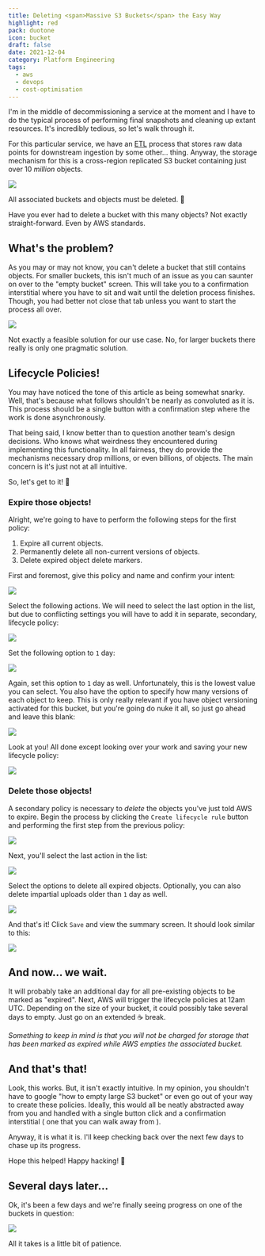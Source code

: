 ```yaml
---
title: Deleting <span>Massive S3 Buckets</span> the Easy Way
highlight: red
pack: duotone
icon: bucket
draft: false
date: 2021-12-04
category: Platform Engineering
tags:
  - aws
  - devops
  - cost-optimisation
---
```


I'm in the middle of decommissioning a service at the moment and I have to do the typical process of performing final snapshots and cleaning up extant resources. It's incredibly tedious, so let's walk through it.

<!--more-->

For this particular service, we have an  [ETL](https://en.wikipedia.org/wiki/Extract,_transform,_load)  process that stores raw data points for downstream ingestion by some other... thing. Anyway, the storage mechanism for this is a cross-region replicated S3 bucket containing just over 10 _million_ objects.

![](image-1.png)

All associated buckets and objects must be deleted. 😬

Have you ever had to delete a bucket with this many objects? Not exactly straight-forward. Even by AWS standards.
## What's the problem? 
As you may or may not know, you can't delete a bucket that still contains objects. For smaller buckets, this isn't much of an issue as you can saunter on over to the "empty bucket" screen. This will take you to a confirmation interstitial where you have to sit and wait until the deletion process finishes. Though, you had better not close that tab unless you want to start the process all over.  

![](image-2.png)

Not exactly a feasible solution for our use case. No, for larger buckets there really is only one pragmatic solution.
## Lifecycle Policies! 
You may have noticed the tone of this article as being somewhat snarky. Well, that's because what follows shouldn't be nearly as convoluted as it is. This process should be a single button with a confirmation step where the work is done asynchronously.

That being said, I know better than to question another team's design decisions. Who knows what weirdness they encountered during implementing this functionality. In all fairness, they do provide the mechanisms necessary drop millions, or even billions, of objects. The main concern is it's just not at all intuitive.

So, let's get to it! 🦾
### Expire those objects! 
Alright, we're going to have to perform the following steps for the first policy:
1. Expire all current objects.
2. Permanently delete all non-current versions of objects.
3. Delete expired object delete markers.  

First and foremost, give this policy and name and confirm your intent:

![](image-3.png)

Select the following actions. We will need to select the last option in the list, but due to conflicting settings you will have to add it in separate, secondary, lifecycle policy:  

![](image-4.png)

Set the following option to `1` day:

![](image-5.png)

Again, set this option to `1` day as well. Unfortunately, this is the lowest value you can select. You also have the option to specify how many versions of each object to keep. This is only really relevant if you have object versioning activated for this bucket, but you're going do nuke it all, so just go ahead and leave this blank:

![](image-6.png)

Look at you! All done except looking over your work and saving your new lifecycle policy: 

![](image-7.png)

### Delete those objects!
A secondary policy is necessary to _delete_ the objects you've just told AWS to expire. Begin the process by clicking the `Create lifecycle rule` button and performing the first step from the previous policy:

![](image-8.png)

Next, you'll select the last action in the list:

![](image-9.png)

Select the options to delete all expired objects. Optionally, you can also delete impartial uploads older than `1` day as well. 

![](image-10.png)

And that's it! Click `Save` and view the summary screen. It should look similar to this:

![](image-11.png)

## And now... we wait. 
It will probably take an additional day for all pre-existing objects to be marked as "expired". Next, AWS will trigger the lifecycle policies at 12am UTC. Depending on the size of your bucket, it could possibly take several days to empty. Just go on an extended ☕️ break.

*Something to keep in mind is that you will not be charged for storage that has been marked as expired while AWS empties the associated bucket.*
## And that's that! 
Look, this works. But, it isn't exactly intuitive. In my opinion, you shouldn't have to google "how to empty large S3 bucket" or even go out of your way to create these policies. Ideally, this would all be neatly abstracted away from you and handled with a single button click and a confirmation interstitial ( one that you can walk away from ). 

Anyway, it is what it is. I'll keep checking back over the next few days to chase up its progress.

Hope this helped! Happy hacking! 🤘
## Several days later... 
Ok, it's been a few days and we're finally seeing progress on one of the buckets in question: 

![](image-12.png)

All it takes is a little bit of patience.  